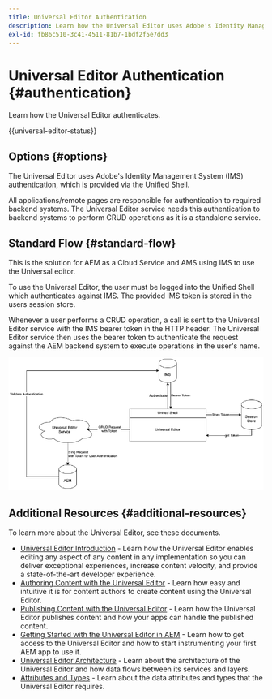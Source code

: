 ```yaml
---
title: Universal Editor Authentication
description: Learn how the Universal Editor uses Adobe's Identity Management System (IMS) for authentication.
exl-id: fb86c510-3c41-4511-81b7-1bdf2f5e7dd3
---
```


# Universal Editor Authentication {#authentication}

Learn how the Universal Editor authenticates.

{{universal-editor-status}}

## Options {#options}

The Universal Editor uses Adobe's Identity Management System (IMS) authentication, which is provided via the Unified Shell.

All applications/remote pages are responsible for authentication to required backend systems. The Universal Editor service needs this authentication to backend systems to perform CRUD operations as it is a standalone service.

## Standard Flow {#standard-flow}

This is the solution for AEM as a Cloud Service and AMS using IMS to use the Universal editor.

To use the Universal Editor, the user must be logged into the Unified Shell which authenticates against IMS. The provided IMS token is stored in the users session store.

Whenever a user performs a CRUD operation, a call is sent to the Universal Editor service with the IMS bearer token in the HTTP header. The Universal Editor service then uses the bearer token to authenticate the request against the AEM backend system to execute operations in the user's name.

![Standard authentication flow](assets/standard-flow.png)

## Additional Resources {#additional-resources}

To learn more about the Universal Editor, see these documents.

* [Universal Editor Introduction](introduction.md) - Learn how the Universal Editor enables editing any aspect of any content in any implementation so you can deliver exceptional experiences, increase content velocity, and provide a state-of-the-art developer experience.
* [Authoring Content with the Universal Editor](/help/sites-cloud/authoring/universal-editor/authoring.md) - Learn how easy and intuitive it is for content authors to create content using the Universal Editor.
* [Publishing Content with the Universal Editor](/help/sites-cloud/authoring/universal-editor/publishing.md) - Learn how the Universal Editor publishes content and how your apps can handle the published content.
* [Getting Started with the Universal Editor in AEM](getting-started.md) - Learn how to get access to the Universal Editor and how to start instrumenting your first AEM app to use it.
* [Universal Editor Architecture](architecture.md) - Learn about the architecture of the Universal Editor and how data flows between its services and layers.
* [Attributes and Types](attributes-types.md) - Learn about the data attributes and types that the Universal Editor requires.
